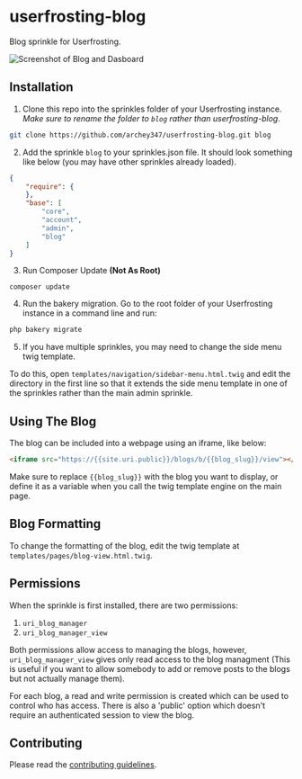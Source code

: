 # userfrosting-blog
Blog sprinkle for Userfrosting.

![Screenshot of Blog and Dasboard](https://raw.githubusercontent.com/archey347/userfrosting-blog/master/Capture.PNG)

## Installation

1. Clone this repo into the sprinkles folder of your Userfrosting instance. *Make sure to rename the folder to `blog` rather than userfrosting-blog*.
```bash
git clone https://github.com/archey347/userfrosting-blog.git blog
```

2. Add the sprinkle `blog` to your sprinkles.json file. It should look something like below (you may have other sprinkles already loaded).
```json
{
	"require": {
	},
	"base": [
		"core",
		"account",
		"admin",
		"blog"
	]
}
```

3. Run Composer Update **(Not As Root)**

```
composer update
```

4. Run the bakery migration. Go to the root folder of your Userfrosting instance in a command line and run:
```bash
php bakery migrate
```
5. If you have multiple sprinkles, you may need to change the side menu twig template.

To do this, open `templates/navigation/sidebar-menu.html.twig` and edit the directory in the first line so that it extends the side menu template in one of the sprinkles rather than the main admin sprinkle.

## Using The Blog

The blog can be included into a webpage using an iframe, like below:

```html
<iframe src="https://{{site.uri.public}}/blogs/b/{{blog_slug}}/view"></iframe>
```

Make sure to replace `{{blog_slug}}` with the blog you want to display, or define it as a variable when you call the twig template engine on the main page.

## Blog Formatting

To change the formatting of the blog, edit the twig template at `templates/pages/blog-view.html.twig`.

## Permissions

When the sprinkle is first installed, there are two permissions:

1. `uri_blog_manager`
2. `uri_blog_manager_view`

Both permissions allow access to managing the blogs, however, `uri_blog_manager_view` gives only read access to the blog managment (This is useful if you want to allow somebody to add or remove posts to the blogs but not actually manage them).

For each blog, a read and write permission is created which can be used to control who has access. There is also a 'public' option which doesn't require an authenticated session to view the blog.

## Contributing

Please read the [contributing guidelines](CONTRIBUTING.md).
